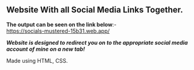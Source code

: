 <h2>Website With all Social Media Links Together.</h2>

**The output can be seen on the link below**:-<br>
https://socials-mustered-15b31.web.app/

***Website is designed to redirect you on to the appropriate social media account of mine on a new tab!***

Made using HTML, CSS.
